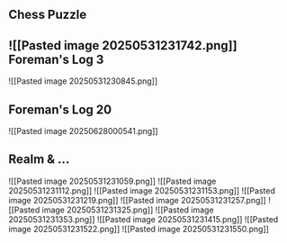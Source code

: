 Chess Puzzle
---
![[Pasted image 20250531231742.png]]
Foreman's Log 3
---
![[Pasted image 20250531230845.png]]

Foreman's Log 20
---
![[Pasted image 20250628000541.png]]

Realm & ...
---
![[Pasted image 20250531231059.png]]
![[Pasted image 20250531231112.png]]
![[Pasted image 20250531231153.png]]
![[Pasted image 20250531231219.png]]
![[Pasted image 20250531231257.png]]
![[Pasted image 20250531231325.png]]
![[Pasted image 20250531231353.png]]
![[Pasted image 20250531231415.png]]
![[Pasted image 20250531231522.png]]
![[Pasted image 20250531231550.png]]
